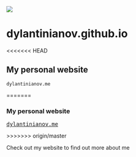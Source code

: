 ![](https://github.com/DylanTinianov/Images/blob/master/Logo/logo_black.png)

# dylantinianov.github.io
<<<<<<< HEAD

## My personal website

```
dylantinianov.me
```
=======
### My personal website
<a href = http://dylantinianov.me target="_blank"/>  
<pre>dylantinianov.me</pre>
</a>
>>>>>>> origin/master

Check out my website to find out more about me
